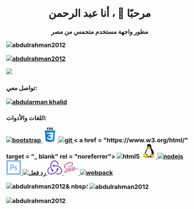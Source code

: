 <h1 align = "center"> مرحبًا 👋 ، أنا عبد الرحمن </ h1>
<h3 align = "center"> مطور واجهة مستخدم متحمس من مصر </ h3>

<p align = "left"> <img src = " https://komarev.com/ghpvc/؟username=abdulrahman2012&label=Profile٪20views&color=0e75b6&style=flat "alt =" abdulrahman2012 "/> </p>

<p align =" left "> <a href =" https: / /github.com/ryo-ma/github-profile-trophy"><img src = "https://github-profile-trophy.vercel.app/؟username=abdulrahman2012" alt = "abdulrahman2012" /> </ a > </p>

<p align = "left"> <a href="https://twitter.com/" target="blank"> <img src = "https: //img.shields.io / twitter / follow /؟ logo = twitter & style = for-the-Badge "alt =" "/> </a> </p>

<h3 align =" left "> تواصل معي: </ h3>
<p align = "اليسار">
<a href="https://linkedin.com/in/abdularman khalid" target="blank"> <img align = "center" src = "https://raw.githubusercontent.com/rahuldkjain/github-profile- readme-generator / master / src / images / icons / Social / linked-in-alt.svg "alt =" abdularman khalid "height =" 30 "width =" 40 "/> </a>
</p>

<h3 align = "left"> اللغات والأدوات: </ h3>
<p align = "left"> <a href="https://getbootstrap.com" target="_blank" rel="noreferrer"> <img src = "https://raw.githubusercontent.com/devicons/devicon /master/icons/bootstrap/bootstrap-plain-wordmark.svg "alt =" bootstrap "width =" 40 "height =" 40 "/> </a> <a href =" https://www.w3schools.com / css / "target =" _ blank "rel =" noreferrer "> <img src =" https://raw.githubusercontent.com/devicons/devicon/master/icons/css3/css3-original-wordmark.svg "alt = "css3" width = "40" height = "40" /> </a> <a href="https://git-scm.com/" target="_blank" rel="noreferrer"> <img src = "https://www.vectorlogo.zone/logos/git-scm/git-scm-icon.svg" alt = "git" width = "40" height = "40" /> </a> < a href = "https://www.w3.org/html/" target = "_ blank" rel = "noreferrer"> <img src = "https://raw.githubusercontent.com/devicons/devicon/master/icons /html5/html5-original-wordmark.svg "alt =" html5 "width =" 40 "height =" 40 "/> </a> <a href =" https://www.linux.org/ "target =" "_blank" rel = "noreferrer"> <img src = "https://raw.githubusercontent.com/devicons/devicon/master/icons/linux/linux-original.svg" alt = "linux" width = "40" الارتفاع = "40" /> </a><a href="https://nodejs.org" target="_blank" rel="noreferrer"> <img src = "https://raw.githubusercontent.com/devicons/devicon/master/icons/nodejs/nodejs -original-wordmark.svg "alt =" nodejs "width =" 40 "height =" 40 "/> </a> <a href =" https://www.photoshop.com/en "target =" _ blank " rel = "noreferrer"> <img src = "https://raw.githubusercontent.com/devicons/devicon/master/icons/photoshop/photoshop-line.svg" alt = "photoshop" width = "40" height = " 40 "/> </a> <a href="https://reactjs.org/" target="_blank" rel="noreferrer"> <img src =" https: // raw.githubusercontent.com/devicons/devicon/master/icons/react/react-original-wordmark.svg "alt =" رد فعل "width =" 40 "height =" 40 "/> </a> <a href =" https: //redux.js.org "target =" _ blank "rel =" noreferrer "> <img src =" https://raw.githubusercontent.com/devicons/devicon/master/icons/redux/redux-original.svg " alt = "redux" width = "40" height = "40" /> </a> <a href="https://sass-lang.com" target="_blank" rel="noreferrer"> <img src = "https://raw.githubusercontent.com/devicons/devicon/master/icons/sass/sass-original.svg" alt = "sass" width = "40" height = "40" /> </a><a href="https://webpack.js.org" target="_blank" rel="noreferrer"> <img src = "https://raw.githubusercontent.com/devicons/devicon/d00d0969292a6569d45b06d3f350f463a0107b0d/icons/webpack /webpack-original-wordmark.svg "alt =" webpack "width =" 40 "height =" 40 "/> </a> </p>

<p> <img align = "left" src = "https://github-readme-stats.vercel.app/api/top-langs؟username=abdulrahman2012&show_icons=true&locale=en&layout=compact" alt = "abdulrahman2012" /> </p>

<p> & nbsp؛ <img align = "center" src = "https://github-readme-stats.vercel.app/api؟username=abdulrahman2012&show_icons=true&locale=en" alt = "abdulrahman2012" /> </p>

<p> <img align = "center" src = "https://github-readme-streak-stats.herokuapp.com/؟user=abdulrahman2012&" alt = "abdulrahman2012" /> </p>
